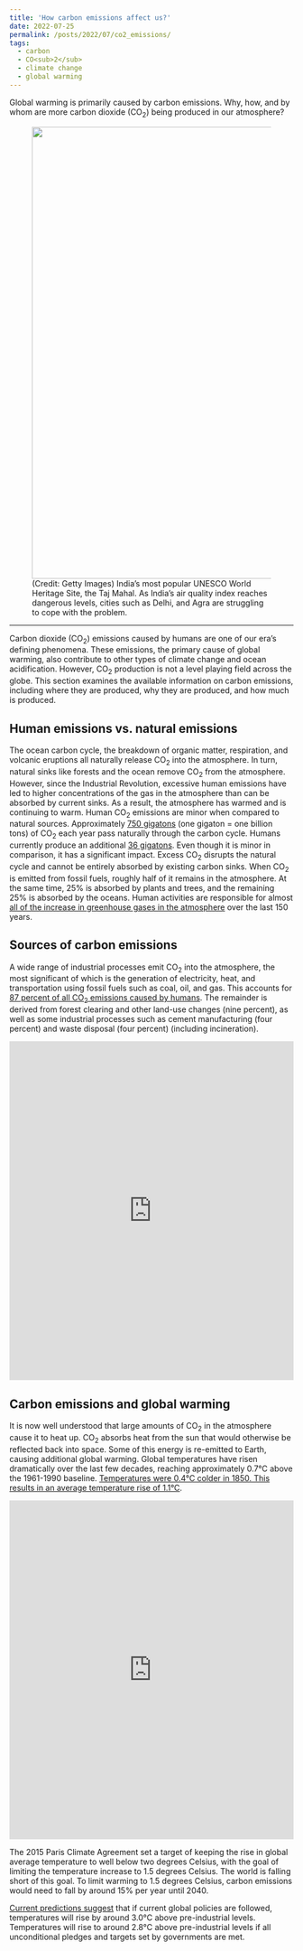 ```yaml
---
title: 'How carbon emissions affect us?'
date: 2022-07-25
permalink: /posts/2022/07/co2_emissions/
tags:
  - carbon
  - CO<sub>2</sub>
  - climate change
  - global warming
---
```


Global warming is primarily caused by carbon emissions. Why, how, and by whom are more carbon dioxide (CO<sub>2</sub>) being produced in our atmosphere?

<figure class="wp-block-image size-large"><img width="1200" height="800" src="https://static.toiimg.com/photo/71993051/agra-fog.jpg" alt="" class="wp-image-2284" sizes="(max-width: 1200px) 100vw, 1200px">
<figcaption>(Credit: Getty Images) India’s most popular UNESCO World Heritage Site, the Taj Mahal. As India’s air quality index reaches dangerous levels, cities such as Delhi, and Agra are struggling to cope with the problem.</figcaption>
</figure>

<hr class="wp-block-separator has-text-color has-central-palette-1-color has-css-opacity has-central-palette-1-background-color has-background is-style-wide">

Carbon dioxide (CO<sub>2</sub>) emissions caused by humans are one of our era’s defining phenomena. These emissions, the primary cause of global warming, also contribute to other types of climate change and ocean acidification. However, CO<sub>2</sub> production is not a level playing field across the globe. This section examines the available information on carbon emissions, including where they are produced, why they are produced, and how much is produced.

Human emissions vs. natural emissions
------
The ocean carbon cycle, the breakdown of organic matter, respiration, and volcanic eruptions all naturally release CO<sub>2</sub> into the atmosphere. In turn, natural sinks like forests and the ocean remove CO<sub>2</sub> from the atmosphere. However, since the Industrial Revolution, excessive human emissions have led to higher concentrations of the gas in the atmosphere than can be absorbed by current sinks. As a result, the atmosphere has warmed and is continuing to warm.
Human CO<sub>2</sub> emissions are minor when compared to natural sources. Approximately [750 gigatons](https://www.arcadia.com/energy-101/environmental-impact/greenhouse-gas-emissions-natural-vs-man-made/) (one gigaton = one billion tons) of CO<sub>2</sub> each year pass naturally through the carbon cycle. Humans currently produce an additional [36 gigatons](https://ourworldindata.org/co2-and-other-greenhouse-gas-emissions). Even though it is minor in comparison, it has a significant impact. Excess CO<sub>2</sub> disrupts the natural cycle and cannot be entirely absorbed by existing carbon sinks. When CO<sub>2</sub> is emitted from fossil fuels, roughly half of it remains in the atmosphere. At the same time, 25% is absorbed by plants and trees, and the remaining 25% is absorbed by the oceans. Human activities are responsible for almost [all of the increase in greenhouse gases in the atmosphere](https://www.epa.gov/ghgemissions/sources-greenhouse-gas-emissions) over the last 150 years.

Sources of carbon emissions
------
A wide range of industrial processes emit CO<sub>2</sub> into the atmosphere, the most significant of which is the generation of electricity, heat, and transportation using fossil fuels such as coal, oil, and gas. This accounts for [87 percent of all CO<sub>2</sub> emissions caused by humans](https://www.che-project.eu/news/main-sources-carbon-dioxide-emissions). The remainder is derived from forest clearing and other land-use changes (nine percent), as well as some industrial processes such as cement manufacturing (four percent) and waste disposal (four percent) (including incineration).

<iframe src="https://ourworldindata.org/grapher/co-emissions-by-sector?country=~OWID_WRL" loading="lazy" style="width: 100%; height: 600px; border: 0px none;"></iframe>

Carbon emissions and global warming
------
It is now well understood that large amounts of CO<sub>2</sub> in the atmosphere cause it to heat up. CO<sub>2</sub> absorbs heat from the sun that would otherwise be reflected back into space. Some of this energy is re-emitted to Earth, causing additional global warming. Global temperatures have risen dramatically over the last few decades, reaching approximately 0.7°C above the 1961-1990 baseline. [Temperatures were 0.4°C colder in 1850. This results in an average temperature rise of 1.1°C](https://ourworldindata.org/co2-and-other-greenhouse-gas-emissions#emissions-by-sector).

<iframe src="https://ourworldindata.org/grapher/temperature-anomaly?time=earliest..latest&country=~Global" loading="lazy" style="width: 100%; height: 600px; border: 0px none;"></iframe>

The 2015 Paris Climate Agreement set a target of keeping the rise in global average temperature to well below two degrees Celsius, with the goal of limiting the temperature increase to 1.5 degrees Celsius. The world is falling short of this goal. To limit warming to 1.5 degrees Celsius, carbon emissions would need to fall by around 15% per year until 2040.

[Current predictions suggest](https://climateactiontracker.org/global/temperatures/) that if current global policies are followed, temperatures will rise by around 3.0°C above pre-industrial levels. Temperatures will rise to around 2.8°C above pre-industrial levels if all unconditional pledges and targets set by governments are met.